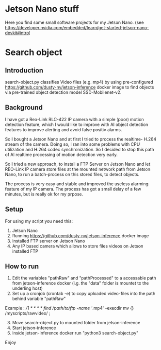 # Jetson Nano stuff

Here you find some small software projects for my Jetson Nano. 
(see https://developer.nvidia.com/embedded/learn/get-started-jetson-nano-devkit#intro)

# Search object

## Introduction

search-object.py classifies Video files (e.g. mp4) by using pre-configured https://github.com/dusty-nv/jetson-inference docker image to find objects via pre-trained object detection model SSD-Mobilenet-v2.

## Background

I have got a Reo-Link RLC-422 IP camera with a simple (poor) motion detection feature, which I would like to improve with AI object detection features to improve alerting and avoid false positiv alarms. 

So I bought a Jetson Nano and at  first I tried to process the realtime- H.264 stream of the camera. Doing so, I ran into some problems with CPU utilization and H.264 codec synchronization. So I decided to stop this path of AI realtime processing of motion detection very early.

So I tried a new approach, to install a FTP Server on Jetson Nano and let REO-Link IP camera store files at the mounted network path from Jetson Nano, to run a batch-process on this stored files, to detect objects. 

The process is very easy and stable and improved the useless alarming feature of my IP camera. The process has got a small delay of a few minutes, but is really ok for my prpose.

## Setup

For using my script you need this:

1. Jetson Nano
2. Running https://github.com/dusty-nv/jetson-inference docker image
3. Installed FTP server on Jetson Nano
4. Any IP based camera which allows to store files videos on Jetson installed FTP

## How to run

1. Edit the variables "pathRaw" and "pathProcessed" to a accessable path from jetson-inference docker (i.g. the "data" folder is mountet to the underling host)
2. Set up a cronjob (crontab -e) to copy uploaded video-files into the path behind variable "pathRaw"

Example : */1 * * * * find /path/to/ftp -name '*.mp4' -execdir mv {} /myscripts/rawvideo/ \;

3. Move search-object.py to mounted folder from jetson-inference
4. Start jetson-inference
5. Inside jetson-inference docker run "python3 search-object.py"

Enjoy
